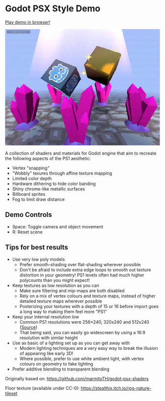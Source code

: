 # Godot PSX Style Demo

[Play demo in browser!](https://menacingmecha.itch.io/godot-psx-style-demo)

![Example Screenshot](./readme-assets/screenshot.png)

A collection of shaders and materials for Godot engine that aim to recreate the following aspects of the PS1 aesthetic:

- Vertex "snapping"
- "Wobbly" texures through affine texture mapping
- Limited color depth
- Hardware dithering to hide color banding
- Shiny chrome-like metallic surfaces
- Billboard sprites
- Fog to limit draw distance

## Demo Controls

- Space: Toggle camera and object movement
- R: Reset scene

## Tips for best results

- Use very low poly models
    - Prefer smooth-shading over flat-shading wherever possible
    - Don't be afraid to include extra edge loops to smooth out texture distortion in your geometry! PS1 levels often had much higher polycounts than you might expect!
- Keep textures as low resolution as you can
    - Make sure filtering and mip-maps are both disabled
    - Rely on a mix of vertex colours and texture maps, instead of higher detailed texture maps wherever possible
    - Posterizing your textures with a depth of 15 or 16 before import goes a long way to making them feel more "PS1"
- Keep your internal resolution low
    - Common PS1 resolutions were 256×240, 320x240 and 512x240 ([Source](https://docs.google.com/spreadsheets/d/1UgysgrgqbiIlyHIiwCxVoWMu1bwgO2OBlDO1ORpsi78/edit?usp=sharing))
    - That being said, you can easily go widescreen by using a 16:9 resolution with similar height
- Use as basic of a lighting set up as you can get away with
    - Modern lighting techniques are a very easy way to break the illusion of appearing like early 3D!
    - Where possible, prefer to use white ambient light, with vertex colours on geometry to fake lighting
- Prefer additive blending to transparent blending

Originally based on: https://github.com/marmitoTH/godot-psx-shaders

Floor texture (available under CC-0): https://stealthix.itch.io/rpg-nature-tileset
